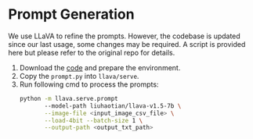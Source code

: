 # Prompt Generation

We use LLaVA to refine the prompts. However, the codebase is updated since our last usage, some changes may be required. A script is provided here but please refer to the original repo for details.

1. Download the [code](https://github.com/haotian-liu/LLaVA) and prepare the environment.
2. Copy the `prompt.py` into `llava/serve`.
3. Run following cmd to process the prompts:
    ```bash
    python -m llava.serve.prompt 
           --model-path liuhaotian/llava-v1.5-7b \
           --image-file <input_image_csv_file> \
           --load-4bit --batch-size 1 \
           --output-path <output_txt_path>
    ```
